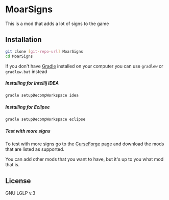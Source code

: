 MoarSigns
=========

This is a mod that adds a lot of signs to the game

Installation
---

```sh
git clone [git-repo-url] MoarSigns
cd MoarSigns
```
If you don't have [Gradle][1] installed on your computer you can use `gradlew` or `gradlew.bat` instead

##### Installing for Intellij IDEA
```sh
gradle setupDecompWorkspace idea
```

##### Installing for Eclipse
```sh
gradle setupDecompWorkspace eclipse
```

##### Test with more signs
To test with more signs go to the [CurseForge][2] page and download the mods that are listed as supported.

You can add other mods that you want to have, but it's up to you what mod that is.

License
----

GNU LGLP v.3


[1]:http://www.gradle.org/
[2]:http://minecraft.curseforge.com/mc-mods/moarsigns/
